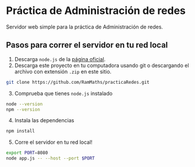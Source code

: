# Práctica de Administración de redes

Servidor web simple para la práctica de Administración de redes.


## Pasos para correr el servidor en tu red local

1. Descarga `node.js` de la [página oficial](https://nodejs.org/es).
2. Descarga este proyecto en tu computadora usando git o descargando el archivo con extensión `.zip` en este sitio.
```sh
git clone https://github.com/RamMaths/practicaRedes.git
```
3. Comprueba que tienes `node.js` instalado
```sh
node --version
npm --version
```
4. Instala las dependencias
```sh
npm install
```
5. Corre el servidor en tu red local!
```sh
export PORT=8080
node app.js -- --host --port $PORT
```
